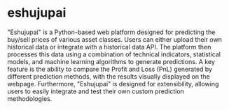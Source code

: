 # eshujupai

"Eshujupai" is a Python-based web platform designed for predicting the buy/sell prices of various asset classes. Users can either upload their own historical data or integrate with a historical data API. The platform then processes this data using a combination of technical indicators, statistical models, and machine learning algorithms to generate predictions. A key feature is the ability to compare the Profit and Loss (PnL) generated by different prediction methods, with the results visually displayed on the webpage. Furthermore, "Eshujupai" is designed for extensibility, allowing users to easily integrate and test their own custom prediction methodologies.
